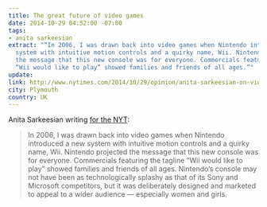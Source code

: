 ```yaml
---
title: The great future of video games
date: 2014-10-29 04:52:00 -07:00
tags:
- anita sarkeesian
extract: "“In 2006, I was drawn back into video games when Nintendo introduced a new
  system with intuitive motion controls and a quirky name, Wii. Nintendo projected
  the message that this new console was for everyone. Commercials featuring the tagline
  “Wii would like to play” showed families and friends of all ages.”"
update: 
link: http://www.nytimes.com/2014/10/29/opinion/anita-sarkeesian-on-video-games-great-future.html?_r=0
city: Plymouth
country: UK
---
```


Anita Sarkeesian writing [for the NYT](http://www.nytimes.com/2014/10/29/opinion/anita-sarkeesian-on-video-games-great-future.html?_r=0):

> In 2006, I was drawn back into video games when Nintendo introduced a new system with intuitive motion controls and a quirky name, Wii. Nintendo projected the message that this new console was for everyone. Commercials featuring the tagline “Wii would like to play” showed families and friends of all ages. Nintendo’s console may not have been as technologically splashy as that of its Sony and Microsoft competitors, but it was deliberately designed and marketed to appeal to a wider audience — especially women and girls.
